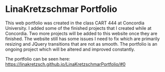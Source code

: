 # LinaKretzschmar Portfolio

This web portfolio was created in the class CART 444 at Concordia University. I added some of the finished projects that I created while at Concordia. 
Two more projects will be added to this website once they are finished. The website still has some issues I need to fix which are primarily resizing 
and JQuery transitions that are not as smooth. The portfolio is an ongoing project which will be altered and improved constantly. 


The portfolio can be seen here: https://linakretzsch.github.io/LinaKretzschmarPortfolio/#0
